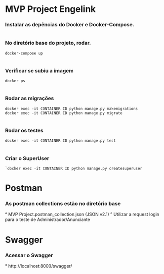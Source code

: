 # MVP Project Engelink

### Instalar as depências do Docker e Docker-Compose.
#
### No diretório base do projeto, rodar.
    docker-compose up
#
### Verificar se subiu a imagem
    docker ps
#
### Rodar as migrações
    docker exec -it CONTAINER ID python manage.py makemigrations
    docker exec -it CONTAINER ID python manage.py migrate
#
### Rodar os testes
    docker exec -it CONTAINER ID python manage.py test
#
### Criar o SuperUser
    `docker exec -it CONTAINER ID python manage.py createsuperuser

# Postman
### As postman collections estão no diretório base
   ° MVP Project.postman_collection.json (JSON v2.1)
   ° Utilizar a request login para o teste de Administrador/Anunciante
   
# Swagger
### Acessar o Swagger
   ° http://localhost:8000/swagger/
